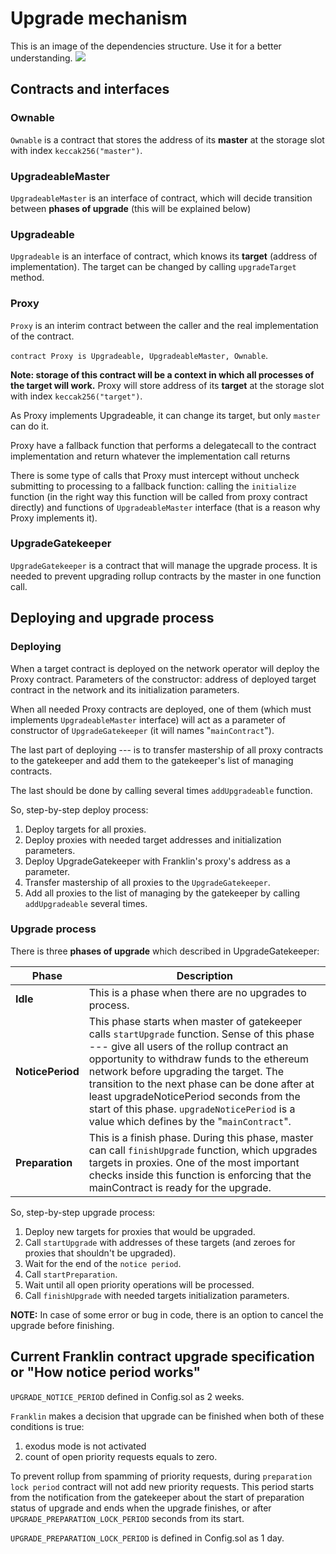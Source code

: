 # Upgrade mechanism

This is an image of the dependencies structure.
Use it for a better understanding.
![](https://docs.google.com/drawings/d/e/2PACX-1vQWlvxseJXa-X8PhrkpshBiE_rlJJak4noE2wl__0uH957MHK2jLlzxWMfOMsr7AnzpfMqga52bn-Oc/pub?w=960&h=720)

## Contracts and interfaces

### Ownable

`Ownable` is a contract that stores the address of its **master** at the storage slot with index `keccak256("master")`.

### UpgradeableMaster

`UpgradeableMaster` is an interface of contract, which will decide transition between **phases of upgrade** (this will be explained below)

### Upgradeable

`Upgradeable` is an interface of contract, which knows its **target** (address of implementation). The target can be changed by calling `upgradeTarget` method.

### Proxy

`Proxy` is an interim contract between the caller and the real implementation of the contract.

`contract Proxy is Upgradeable, UpgradeableMaster, Ownable`.

**Note: storage of this contract will be a context in which all processes of the target will work.** Proxy will store address of its **target** at the storage slot with index `keccak256("target")`.

As Proxy implements Upgradeable, it can change its target, but only `master` can do it.

Proxy have a fallback function that performs a delegatecall to the contract implementation and return whatever the implementation call returns

There is some type of calls that Proxy must intercept without uncheck submitting to processing to a fallback function: calling the `initialize` function (in the right way this function will be called from proxy contract directly) and functions of `UpgradeableMaster` interface (that is a reason why Proxy implements it).

### UpgradeGatekeeper

`UpgradeGatekeeper` is a contract that will manage the upgrade process. It is needed to prevent upgrading rollup contracts by the master in one function call.

## Deploying and upgrade process

### Deploying

When a target contract is deployed on the network operator will deploy the Proxy contract. Parameters of the constructor: address of deployed target contract in the network and its initialization parameters.

When all needed Proxy contracts are deployed, one of them (which must implements `UpgradeableMaster` interface) will act as a parameter of constructor of `UpgradeGatekeeper` (it will names "`mainContract`").

The last part of deploying --- is to transfer mastership of all proxy contracts to the gatekeeper and add them to the gatekeeper's list of managing contracts.

The last should be done by calling several times `addUpgradeable` function.

So, step-by-step deploy process:

1. Deploy targets for all proxies.
2. Deploy proxies with needed target addresses and initialization parameters.
3. Deploy UpgradeGatekeeper with Franklin's proxy's address as a parameter.
4. Transfer mastership of all proxies to the `UpgradeGatekeeper`.
5. Add all proxies to the list of managing by the gatekeeper by calling `addUpgradeable` several times.

### Upgrade process

There is three **phases of upgrade** which described in UpgradeGatekeeper:

|Phase|Description|
|-|-|
|**Idle**|This is a phase when there are no upgrades to process.|
|**NoticePeriod**|This phase starts when master of gatekeeper calls `startUpgrade` function. Sense of this phase --- give all users of the rollup contract an opportunity to withdraw funds to the ethereum network before upgrading the target. The transition to the next phase can be done after at least upgradeNoticePeriod seconds from the start of this phase. `upgradeNoticePeriod` is a value which defines by the "`mainContract`".|
|**Preparation**|This is a finish phase. During this phase, master can call `finishUpgrade` function, which upgrades targets in proxies. One of the most important checks inside this function is enforcing that the mainContract is ready for the upgrade.|

So, step-by-step upgrade process:

1. Deploy new targets for proxies that would be upgraded.
2. Call `startUpgrade` with addresses of these targets (and zeroes for proxies that shouldn't be upgraded).
3. Wait for the end of the `notice period`.
4. Call `startPreparation`.
5. Wait until all open priority operations will be processed.
6. Call `finishUpgrade` with needed targets initialization parameters.

**NOTE:** In case of some error or bug in code, there is an option to cancel the upgrade before finishing.

## Current Franklin contract upgrade specification or "How notice period works"

`UPGRADE_NOTICE_PERIOD` defined in Config.sol as 2 weeks.

`Franklin` makes a decision that upgrade can be finished when both of these conditions is true:
1. exodus mode is not activated
2. count of open priority requests equals to zero.

To prevent rollup from spamming of priority requests, during `preparation lock period` contract will not add new priority requests.
This period starts from the notification from the gatekeeper about the start of preparation status of upgrade and ends when the upgrade finishes, or after `UPGRADE_PREPARATION_LOCK_PERIOD` seconds from its start.

`UPGRADE_PREPARATION_LOCK_PERIOD` is defined in Config.sol as 1 day.